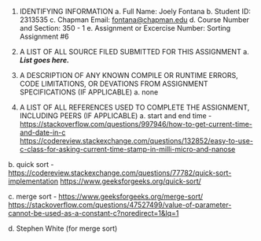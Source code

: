 1. IDENTIFYING INFORMATION
a. Full Name: Joely Fontana
b. Student ID: 2313535
c. Chapman Email: fontana@chapman.edu
d. Course Number and Section: 350 - 1
e. Assignment or Excercise Number: Sorting Assignment #6

2. A LIST OF ALL SOURCE FILED SUBMITTED FOR THIS ASSIGNMENT
a. ***List goes here.***

3. A DESCRIPTION OF ANY KNOWN COMPILE OR RUNTIME ERRORS, CODE LIMITATIONS, OR DEVATIONS FROM ASSIGNMENT SPECIFICATIONS (IF APPLICABLE)
a. none

4. A LIST OF ALL REFERENCES USED TO COMPLETE THE ASSIGNMENT, INCLUDING PEERS (IF APPLICABLE)
a. start and end time - 
	https://stackoverflow.com/questions/997946/how-to-get-current-time-and-date-in-c
	https://codereview.stackexchange.com/questions/132852/easy-to-use-c-class-for-asking-current-time-stamp-in-milli-micro-and-nanose

b. quick sort - 
	https://codereview.stackexchange.com/questions/77782/quick-sort-implementation
	https://www.geeksforgeeks.org/quick-sort/

c. merge sort - 
	https://www.geeksforgeeks.org/merge-sort/
	https://stackoverflow.com/questions/47527499/value-of-parameter-cannot-be-used-as-a-constant-c?noredirect=1&lq=1

d. Stephen White (for merge sort)
